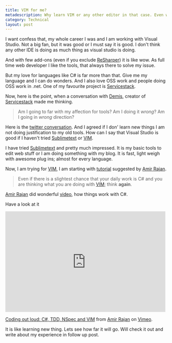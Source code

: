 ```yaml
---
title: VIM for me?
metadescription: Why learn VIM or any other editor in that case. Even why bother about learning new technology at all. Including new OS, new programming language, new tools or any thing new
category: Technical
layout: post
---
```


I want confess that, my whole career I was and I am working with Visual Studio. Not a big fan, but it was good or I must say it is good. I don't think any other IDE is doing as much thing as visual studio is doing. 

And with few add-ons (even if you exclude [ReSharper](https://www.jetbrains.com/resharper/)) it is like wow. As full time web developer I like the tools, that always there to solve my issue. 

But my love for languages like C# is far more than that. Give me my language and I can do wonders. And I also love OSS work and people doing OSS work in .net. One of my favourite project is [Servicestack](http://servicestack.net/).

Now, here is the point, when a conversation with [Demis](https://twitter.com/demisbellot), creator of  [Servicestack](http://servicestack.net/) made me thinking. 

>Am I going to far with my affection for tools? Am I doing it *wrong*? Am I going in *wrong* direction?

Here is the [twitter conversation](https://twitter.com/kunjee/status/344894343066296321). And I agreed if I don' learn new things I am not doing justification to my old tools. How can I say that Visual Studio is good if I haven't tried [Sublimetext](http://www.sublimetext.com/) or [VIM](http://www.vim.org/).

I have tried [Sublimetext](http://www.sublimetext.com/) and pretty much impressed. It is my basic tools to edit web stuff or I am doing something with my blog. It is fast, light weigh with awesome plug ins; almost for every language. 

Now, I am trying for [VIM](http://www.vim.org/), I am starting with [tutorial](http://yannesposito.com/Scratch/en/blog/Learn-Vim-Progressively/) suggested by [Amir Rajan](https://twitter.com/amirrajan). 

> Even if there is a slightest chance that your daily work is C# and you are thinking what you are doing with [VIM](http://www.vim.org/); think **again**.

 [Amir Rajan](https://twitter.com/amirrajan) did wonderful [video](http://vimeo.com/72745278), how things work with C#.
 
 Have a look at it
 
 <iframe src="http://player.vimeo.com/video/72745278" width="500" height="313" frameborder="0" webkitAllowFullScreen mozallowfullscreen allowFullScreen></iframe> <p><a href="http://vimeo.com/72745278">Coding out loud: C#, TDD, NSpec and VIM</a> from <a href="http://vimeo.com/user19333001">Amir Rajan</a> on <a href="https://vimeo.com">Vimeo</a>.</p>


It is like learning new thing. Lets see how far it will go. Will check it out and write about my experience in follow up post.